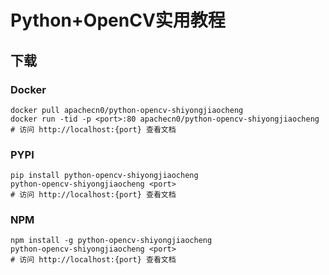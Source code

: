 # Python+OpenCV实用教程

## 下载

### Docker

```
docker pull apachecn0/python-opencv-shiyongjiaocheng
docker run -tid -p <port>:80 apachecn0/python-opencv-shiyongjiaocheng
# 访问 http://localhost:{port} 查看文档
```

### PYPI

```
pip install python-opencv-shiyongjiaocheng
python-opencv-shiyongjiaocheng <port>
# 访问 http://localhost:{port} 查看文档
```

### NPM

```
npm install -g python-opencv-shiyongjiaocheng
python-opencv-shiyongjiaocheng <port>
# 访问 http://localhost:{port} 查看文档
```